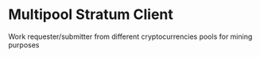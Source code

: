 # Multipool Stratum Client
Work requester/submitter from different cryptocurrencies pools for mining purposes
